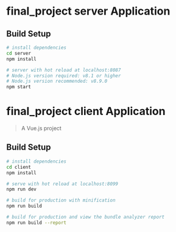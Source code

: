 # final_project server Application
## Build Setup
``` bash
# install dependencies
cd server
npm install

# server with hot reload at localhost:8087
# Node.js version required: v8.1 or higher
# Node.js version recommended: v8.9.0
npm start
```

# final_project client Application

> A Vue.js project

## Build Setup

``` bash
# install dependencies
cd client
npm install

# serve with hot reload at localhost:8099
npm run dev

# build for production with minification
npm run build

# build for production and view the bundle analyzer report
npm run build --report
```


